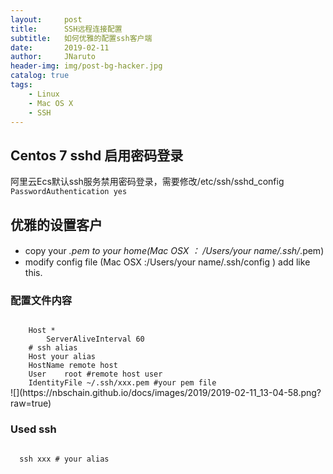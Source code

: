 ```yaml
---
layout:     post
title:      SSH远程连接配置
subtitle:   如何优雅的配置ssh客户端
date:       2019-02-11
author:     JNaruto
header-img: img/post-bg-hacker.jpg
catalog: true
tags:
    - Linux
    - Mac OS X
    - SSH
---
```


## Centos 7 sshd 启用密码登录
  阿里云Ecs默认ssh服务禁用密码登录，需要修改/etc/ssh/sshd_config
<code>
  PasswordAuthentication yes
</code>
## 优雅的设置客户

  - copy your *.pem to your home(Mac OSX ： /Users/your name/.ssh/*.pem)
  - modify config file (Mac OSX :/Users/your name/.ssh/config ) add like this. 

### 配置文件内容

<code>
  	Host *
    	ServerAliveInterval 60
  	# ssh alias
  	Host your alias
  	HostName remote host
  	User	root #remote host user
  	IdentityFile ~/.ssh/xxx.pem #your pem file
</code>
![](https://nbschain.github.io/docs/images/2019/2019-02-11_13-04-58.png?raw=true)

### Used ssh
<code>
  ssh xxx # your alias
</code>